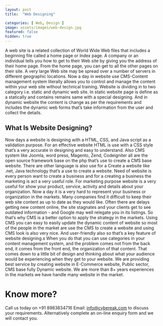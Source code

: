 ```yaml
---
layout: post
title:  "Web Designing"

categories: [ Web, Design ]
image: assets/images/web-design.jpg
featured: false
hidden: true
---
```


A web site is a related collection of World Wide Web files that includes a beginning file
called a home page or Index page. A company or an individual tells you how to get to their
Web site by giving you the address of their home page. From the home page, you can get to
all the other pages on their site. A very large Web site may be spread over a number of
servers in different geographic locations. Now a day in website use CMS-Content
management system literally allows you to control and manage the content within your web
site without technical training. Website is dividing in to two category i.e. static and dynamic
web site. In static website page is define as a statically and contains remains same with a
special designing. And in dynamic website the content is change as per the requirements
and includes the dynamic web forms that’s take information from the user and collect the
details.

## What Is Website Designing?


Now days a website is designing with a HTML, CSS, and Java script as a validation purpose.
For an effective website HTML is use with a CSS style that’s a very accurate in designing and
easy to understand. Also CMS system like Joomla, word press, Magento, Zend, Codeigniter
all are the open source framework base on the php that’s use to create a CMS base website.
There are other language is also use for a Create a website like .net, Java technology that’s a
use to create a website. Need of website is every person want to create a business and for a
creating a business the marketing is act a very useful role. For marketing purpose website is
a very useful for show your product, service, activity and details about your organization.
Now a day it is a very hard to represent your business or organization in the markets.
Many companies find it difficult to keep their web site content as up to date as they would
like. Often there are delays getting new content online, the site stagnates and your clients
get to see outdated information - and Google may well relegate you in its listings. So that’s
why CMS is a better option to apply the strategy in the markets. Using CMS you can easy to
easily update the dynamic content of website so most of the people in the market are use
the CMS to create a website and using CMS look is also very nice. And user-friendly also so
that’s a key feature of website designing.s
When you do that you can use categories in your content management system, and the
problem comes not from the back end, it comes from the front end, the organization of that
content. That comes down to a little bit of design and thinking about what your audience
would be experiencing when they get to your website.
We are providing best service by creating website in E-Commerce website, Public sector,
CMS base fully Dynamic website. We are more than 8+ years experiences in the markets we
have handle many website in the market.
# Know more?
Call us today on +91 8983834716 Email: info@cybereak.com to discuss your requirements.
Alternatively complete an on-line enquiry form and we will contact you.
